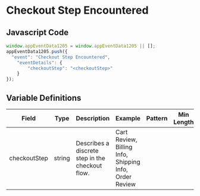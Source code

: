 # Checkout Step Encountered

## Javascript Code
```js
window.appEventData1205 = window.appEventData1205 || [];
appEventData1205.push({
  "event": "Checkout Step Encountered",
    "eventDetails": {
        "checkoutStep": "<checkoutStep>"
    }
});
```

## Variable Definitions

|Field|Type|Description|Example|Pattern|Min Length|Max Length|Minimum|Maximum|Multiple Of|
| --- | --- | --- | --- | --- | --- | --- | --- | --- | --- |
|checkoutStep|string|Describes a discrete step in the checkout flow. |Cart Review, Billing Info, Shipping Info, Order Review|||||||
